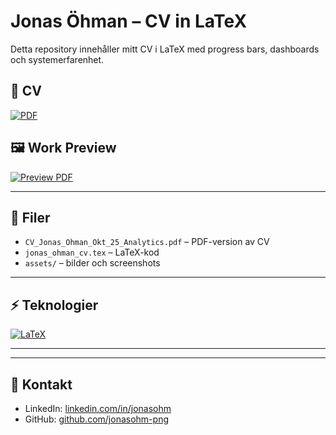 # Jonas Öhman – CV in LaTeX

Detta repository innehåller mitt CV i LaTeX med progress bars, dashboards och systemerfarenhet.
## 📄 CV
[![PDF](https://img.shields.io/badge/PDF-Download-green)](https://raw.githubusercontent.com/jonasohm-png/cv/main/cv-jonas/CV_Jonas_ohman_Okt_25_Analytics.pdf)

## 🖼️ Work Preview
[![Preview PDF](https://img.shields.io/badge/Preview-PDF-blue)](cv-jonas/pbi.pdf)

---

## 📄 Filer
- `CV_Jonas_Ohman_Okt_25_Analytics.pdf` – PDF-version av CV  
- `jonas_ohman_cv.tex` – LaTeX-kod  
- `assets/` – bilder och screenshots

---

## ⚡ Teknologier
[![LaTeX](https://img.shields.io/badge/LaTeX-TikZ-blue)](https://www.latex-project.org/)  



---




---

## 🔗 Kontakt
- LinkedIn: [linkedin.com/in/jonasohm](https://linkedin.com/in/jonasohm)  
- GitHub: [github.com/jonasohm-png](https://github.com/jonasohm-png)
